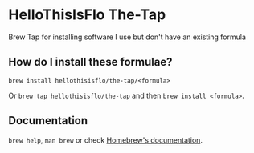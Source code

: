 # HelloThisIsFlo The-Tap

Brew Tap for installing software I use but don't have an existing formula

## How do I install these formulae?

`brew install hellothisisflo/the-tap/<formula>`

Or `brew tap hellothisisflo/the-tap` and then `brew install <formula>`.

## Documentation

`brew help`, `man brew` or check [Homebrew's documentation](https://docs.brew.sh).
